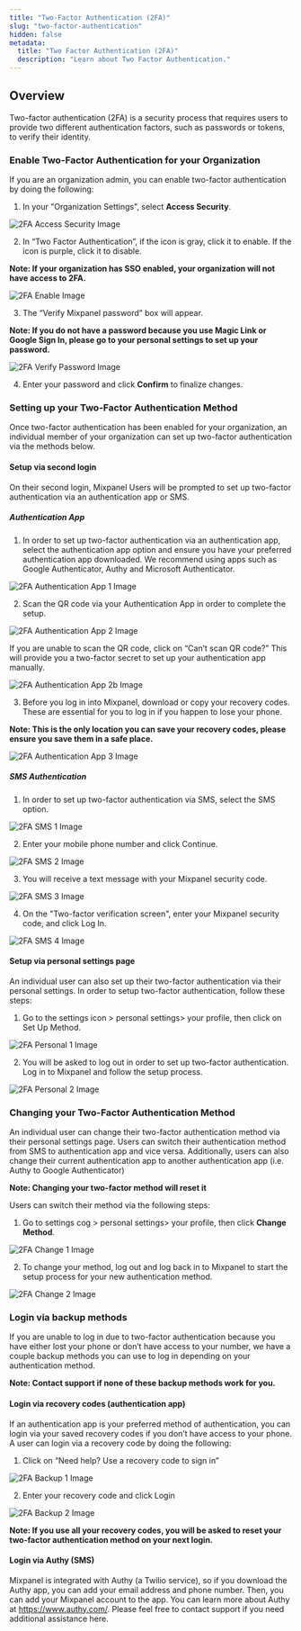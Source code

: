 ```yaml
---
title: "Two-Factor Authentication (2FA)"
slug: "two-factor-authentication"
hidden: false
metadata:
  title: "Two Factor Authentication (2FA)"
  description: "Learn about Two Factor Authentication."
---
```


## Overview

Two-factor authentication (2FA) is a security process that requires users to provide two different authentication factors, such as passwords or tokens, to verify their identity.

### Enable Two-Factor Authentication for your Organization

If you are an organization admin, you can enable two-factor authentication by doing the following:

1. In your "Organization Settings", select **Access Security**.

![2FA Access Security Image](/2fa_access_security.png)

2. In “Two Factor Authentication”, if the icon is gray, click it to enable. If the icon is purple, click it to disable.

**Note: If your organization has SSO enabled, your organization will not have access to 2FA.**

![2FA Enable Image](/2fa_enable_2fa.png)

3. The “Verify Mixpanel password” box will appear.

**Note: If you do not have a password because you use Magic Link or Google Sign In, please go to your personal settings to set up your password.**

![2FA Verify Password Image](/2fa_verify_password.png)

4. Enter your password and click **Confirm** to finalize changes.

### Setting up your Two-Factor Authentication Method

Once two-factor authentication has been enabled for your organization, an individual member of your organization can set up two-factor authentication via the methods below.

#### Setup via second login

On their second login, Mixpanel Users will be prompted to set up two-factor authentication via an authentication app or SMS.

##### Authentication App

1. In order to set up two-factor authentication via an authentication app, select the authentication app option and ensure you have your preferred authentication app downloaded. We recommend using apps such as Google Authenticator, Authy and Microsoft Authenticator.

![2FA Authentication App 1 Image](/2fa_authentication_app1.png)

2. Scan the QR code via your Authentication App in order to complete the setup.

![2FA Authentication App 2 Image](/2fa_authentication_app2.png)

If you are unable to scan the QR code, click on “Can’t scan QR code?” This will provide you a two-factor secret to set up your authentication app manually.

![2FA Authentication App 2b Image](/2fa_authentication_app2b.png)

3. Before you log in into Mixpanel, download or copy your recovery codes. These are essential for you to log in if you happen to lose your phone.

**Note: This is the only location you can save your recovery codes, please ensure you save them in a safe place.**

![2FA Authentication App 3 Image](/2fa_authentication_app3.png)

##### SMS Authentication

1. In order to set up two-factor authentication via SMS, select the SMS option.

![2FA SMS 1 Image](/2fa_sms1.png)

2. Enter your mobile phone number and click Continue.

![2FA SMS 2 Image](/2fa_sms2.png)

3. You will receive a text message with your Mixpanel security code.

![2FA SMS 3 Image](/2fa_sms3.png)

4. On the "Two-factor verification screen", enter your Mixpanel security code, and click Log In.

![2FA SMS 4 Image](/2fa_sms4.png)

#### Setup via personal settings page

An individual user can also set up their two-factor authentication via their personal settings. In order to setup two-factor authentication, follow these steps:

1. Go to the settings icon > personal settings> your profile, then click on Set Up Method.

![2FA Personal 1 Image](/2fa_personal1.png)

2. You will be asked to log out in order to set up two-factor authentication. Log in to Mixpanel and follow the setup process.

![2FA Personal 2 Image](/2fa_personal2.png)

### Changing your Two-Factor Authentication Method

An individual user can change their two-factor authentication method via their personal settings page. Users can switch their authentication method from SMS to authentication app and vice versa. Additionally, users can also change their current authentication app to another authentication app (i.e. Authy to Google Authenticator)

**Note: Changing your two-factor method will reset it**

Users can switch their method via the following steps:

1. Go to settings cog > personal settings> your profile, then click **Change Method**.

![2FA Change 1 Image](/2fa_change1.png)

2. To change your method, log out and log back in to Mixpanel to start the setup process for your new authentication method.

![2FA Change 2 Image](/2fa_change2.png)

### Login via backup methods

If you are unable to log in due to two-factor authentication because you have either lost your phone or don’t have access to your number, we have a couple backup methods you can use to log in depending on your authentication method.

**Note: Contact support if none of these backup methods work for you.**

#### Login via recovery codes (authentication app)

If an authentication app is your preferred method of authentication, you can login via your saved recovery codes if you don’t have access to your phone. A user can login via a recovery code by doing the following:

1. Click on “Need help? Use a recovery code to sign in”

![2FA Backup 1 Image](/2fa_backup1.png)

2. Enter your recovery code and click Login

![2FA Backup 2 Image](/2fa_backup2.png)

**Note: If you use all your recovery codes, you will be asked to reset your two-factor authentication method on your next login.**

#### Login via Authy (SMS)

Mixpanel is integrated with Authy (a Twilio service), so if you download the Authy app, you can add your email address and phone number. Then, you can add your Mixpanel account to the app. You can learn more about Authy at https://www.authy.com/. Please feel free to contact support if you need additional assistance here.
